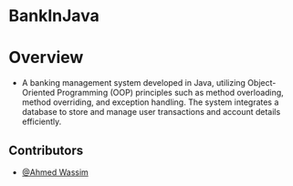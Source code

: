 # BankInJava

# Overview
  - A banking management system developed in Java, utilizing Object-Oriented Programming (OOP) principles such as method overloading, method overriding, and exception handling. The system integrates a database to store and manage user transactions and account details efficiently.

## Contributors
- [@Ahmed Wassim](https://github.com/Wessa1812)  
